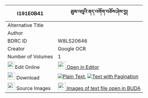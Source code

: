 |I191E0B41|ཐུམ་འབུའི་ནད་འགོག་བཅོས་ཤེས་བྱ། 
| --- | --- 
|Alternative Title |
|Author | 
|BDRC ID | W8LS20646
|Creator | Google OCR
|Number of Volumes| 1
|<img width="25" src="https://img.icons8.com/color/25/000000/edit-property.png">Edit Online| [<img width="25" src="https://avatars.githubusercontent.com/u/45091458?s=200&v=4"> Open in Editor](http://editor.openpecha.org/I191E0B41)
|<img width="25" src="https://img.icons8.com/fluent/48/000000/download-2.png"/>  Download | [![](https://img.icons8.com/color/20/000000/txt.png)Plain Text](https://github.com/Openpecha/I191E0B41/releases/download/v1/tum_bu_i_ne_gok_cho_sa_sheja_plain_I191E0B41.zip), [![](https://img.icons8.com/color/20/000000/txt.png)Text with Pagination](https://github.com/Openpecha/I191E0B41/releases/download/v1/tum_bu_i_ne_gok_cho_sa_sheja_pages_I191E0B41.zip)
|<img width="25" src="https://img.icons8.com/plasticine/100/000000/pictures-folder.png"/>  Source Images | [<img width="25" src="https://library.bdrc.io/icons/BUDA-small.svg"> Images of text file open in BUDA](https://library.bdrc.io/show/bdr:W8LS20646)